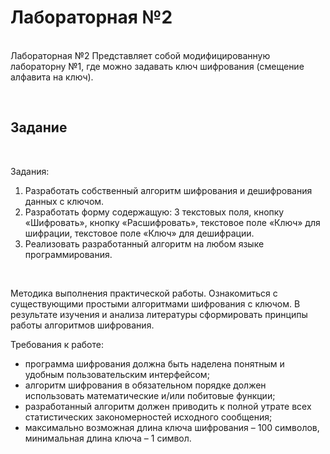 # Лабораторная №2

<br />Лабораторная №2 Представляет собой модифицированную лабораторну №1, где можно задавать ключ шифрования (смещение алфавита на ключ).

<br />

## Задание

 <br />
 
Задания:  
1. Разработать собственный алгоритм шифрования и дешифрования данных с ключом. 
2. Разработать форму содержащую: 3 текстовых поля, кнопку «Шифровать», кнопку «Расшифровать», текстовое поле «Ключ» для шифрации, текстовое поле «Ключ» для дешифрации. 
3. Реализовать разработанный алгоритм на любом языке программирования. 
 <br />
 
Методика выполнения практической работы. Ознакомиться с существующими простыми алгоритмами шифрования с ключом. В результате изучения и анализа литературы сформировать принципы работы алгоритмов шифрования. 
 <br />

Требования к работе:

- программа шифрования должна быть наделена понятным и удобным пользовательским интерфейсом;
- алгоритм шифрования в обязательном порядке должен использовать математические и/или побитовые функции;
- разработанный алгоритм должен приводить к полной утрате
  всех статистических закономерностей исходного сообщения;
- максимально возможная длина ключа шифрования – 100 символов, минимальная длина ключа – 1 символ.

